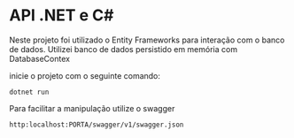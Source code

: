 # API .NET e C#

Neste projeto foi utilizado o Entity Frameworks para interação com o banco de dados. Utilizei banco de dados persistido em memória com DatabaseContex

inicie o projeto com o seguinte comando: 
```
dotnet run
```

Para facilitar a manipulação utilize o swagger 
```
http:localhost:PORTA/swagger/v1/swagger.json
```

